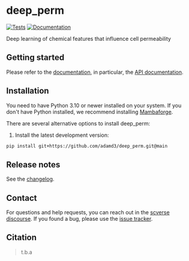 # deep_perm

[![Tests][badge-tests]][tests]
[![Documentation][badge-docs]][documentation]

[badge-tests]: https://img.shields.io/github/actions/workflow/status/adamd3/deep_perm/test.yaml?branch=main
[badge-docs]: https://img.shields.io/readthedocs/deep_perm

Deep learning of chemical features that influence cell permeability

## Getting started

Please refer to the [documentation][],
in particular, the [API documentation][].

## Installation

You need to have Python 3.10 or newer installed on your system.
If you don't have Python installed, we recommend installing [Mambaforge][].

There are several alternative options to install deep_perm:

<!--
1) Install the latest release of `deep_perm` from [PyPI][]:

```bash
pip install deep_perm
```
-->

1. Install the latest development version:

```bash
pip install git+https://github.com/adamd3/deep_perm.git@main
```

## Release notes

See the [changelog][].

## Contact

For questions and help requests, you can reach out in the [scverse discourse][].
If you found a bug, please use the [issue tracker][].

## Citation

> t.b.a

[mambaforge]: https://github.com/conda-forge/miniforge#mambaforge
[scverse discourse]: https://discourse.scverse.org/
[issue tracker]: https://github.com/adamd3/deep_perm/issues
[tests]: https://github.com/adamd3/deep_perm/actions/workflows/test.yml
[documentation]: https://deep_perm.readthedocs.io
[changelog]: https://deep_perm.readthedocs.io/en/latest/changelog.html
[api documentation]: https://deep_perm.readthedocs.io/en/latest/api.html
[pypi]: https://pypi.org/project/deep_perm
